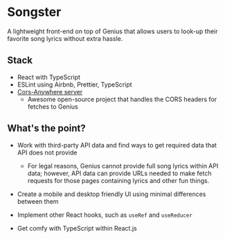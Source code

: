 # Songster

A lightweight front-end on top of Genius that allows users to look-up their favorite song lyrics without extra hassle.

## Stack

- React with TypeScript
- ESLint using Airbnb, Prettier, TypeScript
- [Cors-Anywhere server](https://github.com/Rob--W/cors-anywhere)
  - Awesome open-source project that handles the CORS headers for fetches to Genius

## What's the point?

- Work with third-party API data and find ways to get required data that API does not provide
  - For legal reasons, Genius cannot provide full song lyrics within API data; however, API data can provide URLs needed to make fetch requests for those pages containing lyrics and other fun things.

- Create a mobile and desktop friendly UI using minimal differences between them

- Implement other React hooks, such as `useRef` and `useReducer`

- Get comfy with TypeScript within React.js
